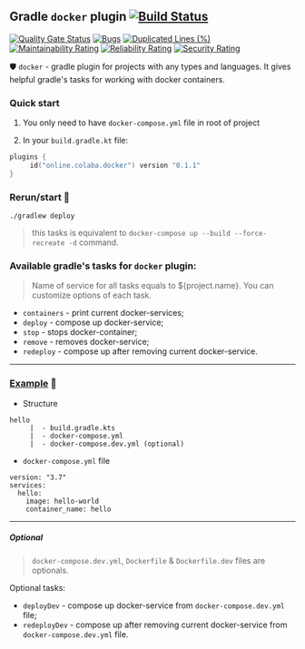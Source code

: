 ## Gradle `docker` plugin [![Build Status](https://travis-ci.org/steklopod/gradle-docker-plugin.svg?branch=master)](https://travis-ci.org/steklopod/gradle-docker-plugin)
[![Quality Gate Status](https://sonarcloud.io/api/project_badges/measure?project=steklopod_gradle-docker-plugin&metric=alert_status)](https://sonarcloud.io/dashboard?id=steklopod_gradle-docker-plugin)
[![Bugs](https://sonarcloud.io/api/project_badges/measure?project=steklopod_gradle-docker-plugin&metric=bugs)](https://sonarcloud.io/dashboard?id=steklopod_gradle-docker-plugin)
[![Duplicated Lines (%)](https://sonarcloud.io/api/project_badges/measure?project=steklopod_gradle-docker-plugin&metric=duplicated_lines_density)](https://sonarcloud.io/dashboard?id=steklopod_gradle-docker-plugin)
[![Maintainability Rating](https://sonarcloud.io/api/project_badges/measure?project=steklopod_gradle-docker-plugin&metric=sqale_rating)](https://sonarcloud.io/dashboard?id=steklopod_gradle-docker-plugin)
[![Reliability Rating](https://sonarcloud.io/api/project_badges/measure?project=steklopod_gradle-docker-plugin&metric=reliability_rating)](https://sonarcloud.io/dashboard?id=steklopod_gradle-docker-plugin)
[![Security Rating](https://sonarcloud.io/api/project_badges/measure?project=steklopod_gradle-docker-plugin&metric=security_rating)](https://sonarcloud.io/dashboard?id=steklopod_gradle-docker-plugin)

🛡️ `docker` - gradle plugin for projects with any types and languages. 
It gives helpful gradle's tasks for working with docker containers.

### Quick start

1. You only need to have `docker-compose.yml` file in root of project

2. In your `build.gradle.kt` file:

```kotlin
plugins {
     id("online.colaba.docker") version "0.1.1"
}
```

### Rerun/start 🎯

```shell script
./gradlew deploy

```
> this tasks is equivalent to `docker-compose up --build --force-recreate -d` command. 


### Available gradle's tasks for `docker` plugin:

> Name of service for all tasks equals to ${project.name}. You can customize options of each task.

* `containers` - print current docker-services;
* `deploy`     - compose up docker-service;
* `stop`       - stops docker-container;
* `remove`     - removes docker-service;
* `redeploy`   - compose up after removing current docker-service.

___
### [Example](https://github.com/steklopod/gradle-docker-plugin/tree/master/examples/hello) 🎫

* Structure
```shell script
hello
     |  - build.gradle.kts
     |  - docker-compose.yml
     |  - docker-compose.dev.yml (optional)
```

* `docker-compose.yml` file
```shell script
version: "3.7"
services:
  hello:
    image: hello-world
    container_name: hello
```

___
##### Optional

> `docker-compose.dev.yml`, `Dockerfile` & `Dockerfile.dev` files are optionals.

Optional tasks: 

* `deployDev` - compose up  docker-service from `docker-compose.dev.yml` file;
* `redeployDev` - compose up after removing current docker-service from `docker-compose.dev.yml` file.

